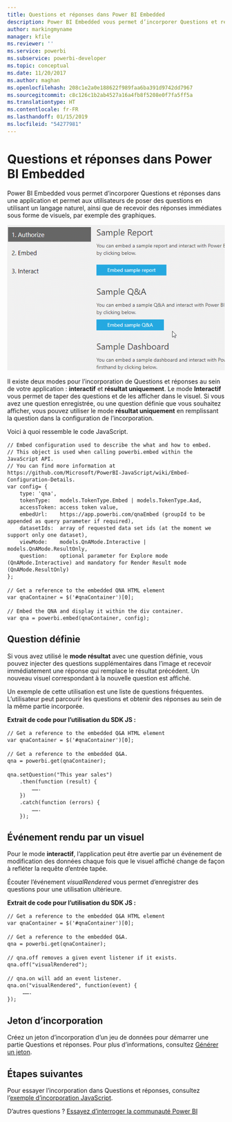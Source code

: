 ```yaml
---
title: Questions et réponses dans Power BI Embedded
description: Power BI Embedded vous permet d’incorporer Questions et réponses dans une application et permet aux utilisateurs de poser des questions en utilisant un langage naturel.
author: markingmyname
manager: kfile
ms.reviewer: ''
ms.service: powerbi
ms.subservice: powerbi-developer
ms.topic: conceptual
ms.date: 11/20/2017
ms.author: maghan
ms.openlocfilehash: 208c1e2a0e188622f989faa6ba391d9742dd7967
ms.sourcegitcommit: c8c126c1b2ab4527a16a4fb8f5208e0f7fa5ff5a
ms.translationtype: HT
ms.contentlocale: fr-FR
ms.lasthandoff: 01/15/2019
ms.locfileid: "54277981"
---
```

# <a name="qa-in-power-bi-embedded"></a>Questions et réponses dans Power BI Embedded
Power BI Embedded vous permet d’incorporer Questions et réponses dans une application et permet aux utilisateurs de poser des questions en utilisant un langage naturel, ainsi que de recevoir des réponses immédiates sous forme de visuels, par exemple des graphiques.

![Question Interactive Questions et réponses dans une image incorporée](media/qanda/embedded-qanda.gif)

Il existe deux modes pour l’incorporation de Questions et réponses au sein de votre application : **interactif** et **résultat uniquement**. Le mode **Interactif** vous permet de taper des questions et de les afficher dans le visuel. Si vous avez une question enregistrée, ou une question définie que vous souhaitez afficher, vous pouvez utiliser le mode **résultat uniquement** en remplissant la question dans la configuration de l’incorporation.

Voici à quoi ressemble le code JavaScript.

```
// Embed configuration used to describe the what and how to embed.
// This object is used when calling powerbi.embed within the JavaScript API.
// You can find more information at https://github.com/Microsoft/PowerBI-JavaScript/wiki/Embed-Configuration-Details.
var config= {
    type: 'qna',
    tokenType:   models.TokenType.Embed | models.TokenType.Aad,
    accessToken: access token value,
    embedUrl:    https://app.powerbi.com/qnaEmbed (groupId to be appended as query parameter if required),
    datasetIds:  array of requested data set ids (at the moment we support only one dataset),
    viewMode:    models.QnAMode.Interactive | models.QnAMode.ResultOnly,
    question:    optional parameter for Explore mode (QnAMode.Interactive) and mandatory for Render Result mode (QnAMode.ResultOnly)
};

// Get a reference to the embedded QNA HTML element
var qnaContainer = $('#qnaContainer')[0];

// Embed the QNA and display it within the div container.
var qna = powerbi.embed(qnaContainer, config);
```

## <a name="set-question"></a>Question définie
Si vous avez utilisé le **mode résultat** avec une question définie, vous pouvez injecter des questions supplémentaires dans l’image et recevoir immédiatement une réponse qui remplace le résultat précédent. Un nouveau visuel correspondant à la nouvelle question est affiché.

Un exemple de cette utilisation est une liste de questions fréquentes. L’utilisateur peut parcourir les questions et obtenir des réponses au sein de la même partie incorporée.

**Extrait de code pour l’utilisation du SDK JS :**  

```        
// Get a reference to the embedded Q&A HTML element
var qnaContainer = $('#qnaContainer')[0];

// Get a reference to the embedded Q&A.
qna = powerbi.get(qnaContainer);

qna.setQuestion("This year sales")
    .then(function (result) {
        …….
    })
    .catch(function (errors) {
        …….
    });
```

## <a name="visual-rendered-event"></a>Événement rendu par un visuel
Pour le mode **interactif**, l’application peut être avertie par un événement de modification des données chaque fois que le visuel affiché change de façon à refléter la requête d’entrée tapée.

Écouter l’événement *visualRendered* vous permet d’enregistrer des questions pour une utilisation ultérieure. 

**Extrait de code pour l’utilisation du SDK JS :**  

```
// Get a reference to the embedded Q&A HTML element
var qnaContainer = $('#qnaContainer')[0];

// Get a reference to the embedded Q&A.
qna = powerbi.get(qnaContainer);

// qna.off removes a given event listener if it exists.
qna.off("visualRendered");

// qna.on will add an event listener.
qna.on("visualRendered", function(event) {
     …….
});
```

## <a name="embed-token"></a>Jeton d’incorporation
Créez un jeton d’incorporation d’un jeu de données pour démarrer une partie Questions et réponses. Pour plus d’informations, consultez [Générer un jeton](https://docs.microsoft.com/rest/api/power-bi/embedtoken).

## <a name="next-steps"></a>Étapes suivantes
Pour essayer l’incorporation dans Questions et réponses, consultez l’[exemple d’incorporation JavaScript](https://microsoft.github.io/PowerBI-JavaScript/demo/).

D’autres questions ? [Essayez d’interroger la communauté Power BI](http://community.powerbi.com/)

